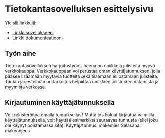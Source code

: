 # Tietokantasovelluksen esittelysivu

Yleisiä linkkejä:

* [Linkki sovellukseeni](http://elisanur.users.cs.helsinki.fi/postershop/)
* [Linkki dokumentaatiooni](https://github.com/elisanur/Tsoha-Bootstrap/blob/master/doc/dokumentaatio.pdf)

## Työn aihe

Tietokantasovelluksen harjoitustyön aiheena on uniikkeja julisteita myyvä verkkokauppa. Verkkokauppaan voi perustaa oman käyttäjätunnuksen, jolla pääsee lisäämään myytäviä tuotteita sekä tilaamaan eli ostamaan julisteita. Tämän järjestelmän on tarkoitus helpottaa uniikkien julisteiden ostamista ja myymistä verkossa.


## Kirjautuminen käyttäjätunnuksella

Voit rekisteröityä omalla tunnuksellasi! Mutta jos haluat kirjautua valmiilla käyttäjätunnuksella, voit käyttää esimerkiksi seuraavaa tunnusta (ellei joku ole käynyt poistamassa sitä):
Käyttäjätunnus: makemies
Salasana: makeonjees

